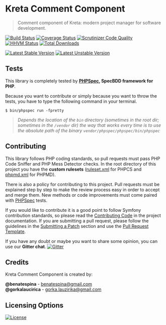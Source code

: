 # Kreta Comment Component
> Comment component of Kreta: modern project manager for software development.

[![Build Status](https://travis-ci.org/kreta-plugins/Comment.svg?branch=master)](https://travis-ci.org/kreta-plugins/Comment)
[![Coverage Status](https://img.shields.io/coveralls/kreta-plugins/Comment.svg)](https://coveralls.io/r/kreta-plugins/Comment)
[![Scrutinizer Code Quality](https://scrutinizer-ci.com/g/kreta-plugins/Comment/badges/quality-score.png?b=master)](https://scrutinizer-ci.com/g/kreta-plugins/Comment/?branch=master)
[![HHVM Status](http://hhvm.h4cc.de/badge/kreta/comment.svg)](http://hhvm.h4cc.de/package/kreta/comment)
[![Total Downloads](https://poser.pugx.org/kreta/comment/downloads)](https://packagist.org/packages/kreta/comment)

[![Latest Stable Version](https://poser.pugx.org/kreta/comment/v/stable.svg)](https://packagist.org/packages/kreta/comment)
[![Latest Unstable Version](https://poser.pugx.org/kreta/comment/v/unstable.svg)](https://packagist.org/packages/kreta/comment)

Tests
-----

This library is completely tested by **[PHPSpec][1], SpecBDD framework for PHP**.

Because you want to contribute or simply because you want to throw the tests, you have to type the following command
in your terminal.

    $ bin/phpspec run -fpretty

>*Depends the location of the `bin` directory (sometimes in the root dir; sometimes in the `/vendor` dir) the way that
works every time is to use the absolute path of the binary `vendor/phpspec/phpspec/bin/phpspec`*

Contributing
------------

This library follows PHP coding standards, so pull requests must pass PHP Code Sniffer and PHP Mess Detector
checks. In the root directory of this project you have the **custom rulesets** ([ruleset.xml]() for PHPCS and
[phpmd.xml]() for PHPMD).

There is also a policy for contributing to this project. Pull requests must
be explained step by step to make the review process easy in order to
accept and merge them. New methods or code improvements must come paired with [PHPSpec][1] tests.

If you would like to contribute it is a good point to follow Symfony contribution standards,
so please read the [Contributing Code][2] in the project
documentation. If you are submitting a pull request, please follow the guidelines
in the [Submitting a Patch][3] section and use the [Pull Request Template][4].

If you have any doubt or maybe you want to share some opinion, you can use our **Gitter chat**.
[![Gitter](https://badges.gitter.im/Join%20Chat.svg)](https://gitter.im/kreta/kreta?utm_source=badge&utm_medium=badge&utm_campaign=pr-badge&utm_content=badge)

[1]: http://www.phpspec.net/
[2]: http://symfony.com/doc/current/contributing/code/index.html
[3]: http://symfony.com/doc/current/contributing/code/patches.html#check-list
[4]: http://symfony.com/doc/current/contributing/code/patches.html#make-a-pull-request

Credits
-------
Kreta Comment Component is created by:
>
**@benatespina** - [benatespina@gmail.com](mailto:benatespina@gmail.com)<br/>
**@gorkalaucirica** - [gorka.lauzirika@gmail.com](mailto:gorka.lauzirika@gmail.com)

Licensing Options
-----------------
[![License](https://poser.pugx.org/kreta/comment/license.svg)](https://github.com/kreta/kreta/blob/master/LICENSE)
